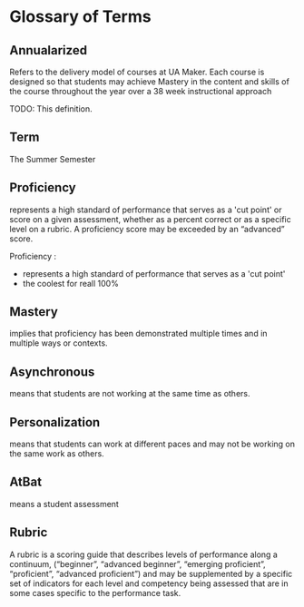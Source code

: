 # Glossary of Terms

## Annualarized

Refers to the delivery model of courses at UA Maker. Each course is designed so that students may achieve Mastery in the content and skills of the course throughout the year over a 38 week instructional approach

TODO: This definition.

## Term

The Summer Semester

## Proficiency

represents a high standard of performance that serves as a 'cut point' or score on a given assessment, whether as a percent correct or as a specific level on a rubric. A proficiency score may be exceeded by an “advanced” score.

Proficiency : 
- represents a high standard of performance that serves as a 'cut point'
- the coolest for reall 100%

## Mastery

implies that proficiency has been demonstrated multiple times and in multiple ways or contexts.

## Asynchronous

means that students are not working at the same time as others.

## Personalization

means that students can work at different paces and may not be working on the same work as others.

## AtBat

means a student assessment

## Rubric

A rubric is a scoring guide that describes levels of performance along a continuum, (“beginner”, “advanced beginner”, “emerging proficient”, “proficient”, “advanced proficient”) and may be supplemented by a specific set of indicators for each level and competency being assessed that are in some cases specific to the performance task.
